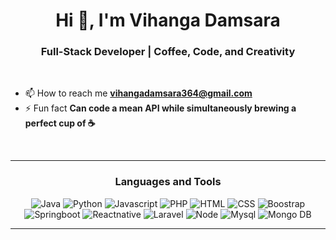 <h1 align="center">Hi 👋, I'm Vihanga Damsara</h1>
<h3 align="center">Full-Stack Developer | Coffee, Code, and Creativity</h3>

<br/>

- 📫 How to reach me **vihangadamsara364@gmail.com**
- ⚡ Fun fact **Can code a mean API while simultaneously brewing a perfect cup of ☕**

<br/>



<div align="center">
  
   --- 
  
  <h3>Languages and Tools</h3>
  
  ![Java](https://img.icons8.com/?size=45&id=GPfHz0SM85FX&format=png&color=000000)
  ![Python](https://img.icons8.com/?size=45&id=13441&format=png&color=000000)
  ![Javascript](https://img.icons8.com/?size=45&id=108784&format=png&color=000000)
  ![PHP](https://img.icons8.com/?size=45&id=YrKoPXb4jv9l&format=png&color=000000)
  ![HTML](https://img.icons8.com/?size=45&id=20909&format=png&color=000000)
  ![CSS](https://img.icons8.com/?size=45&id=21278&format=png&color=000000)
  ![Boostrap](https://img.icons8.com/?size=45&id=g9mmSxx3SwAI&format=png&color=000000)
  ![Springboot](https://img.icons8.com/?size=45&id=90519&format=png&color=000000)
  ![Reactnative](https://img.icons8.com/?size=45&id=123603&format=png&color=000000)
  ![Laravel](https://img.icons8.com/?size=45&id=lRjcvhvtR81o&format=png&color=000000)
  ![Node](https://img.icons8.com/?size=45&id=hsPbhkOH4FMe&format=png&color=000000)
  ![Mysql](https://img.icons8.com/?size=45&id=UFXRpPFebwa2&format=png&color=000000)
  ![Mongo DB](https://img.icons8.com/?size=45&id=bosfpvRzNOG8&format=png&color=000000)
  
  ---
  
  <br/>  
</div>


